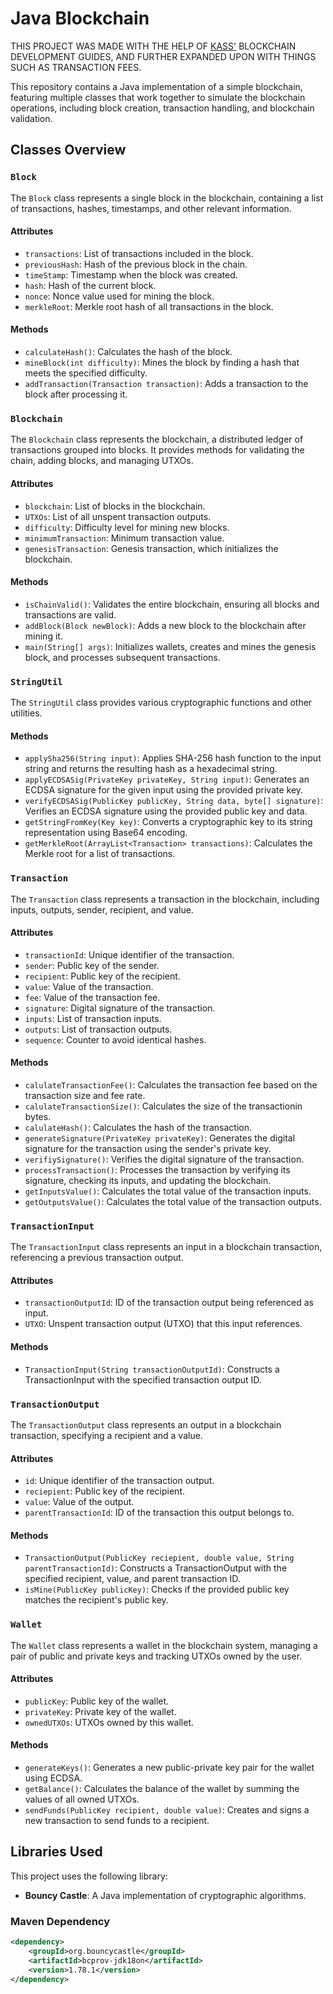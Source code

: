 # Java Blockchain

THIS PROJECT WAS MADE WITH THE HELP OF [KASS'](https://medium.com/@cryptokass) BLOCKCHAIN DEVELOPMENT GUIDES, AND FURTHER EXPANDED UPON WITH THINGS SUCH AS TRANSACTION FEES.

This repository contains a Java implementation of a simple blockchain, featuring multiple classes that work together to simulate the blockchain operations, including block creation, transaction handling, and blockchain validation.

## Classes Overview

### `Block`

The `Block` class represents a single block in the blockchain, containing a list of transactions, hashes, timestamps, and other relevant information.

#### Attributes
- `transactions`: List of transactions included in the block.
- `previousHash`: Hash of the previous block in the chain.
- `timeStamp`: Timestamp when the block was created.
- `hash`: Hash of the current block.
- `nonce`: Nonce value used for mining the block.
- `merkleRoot`: Merkle root hash of all transactions in the block.

#### Methods
- `calculateHash()`: Calculates the hash of the block.
- `mineBlock(int difficulty)`: Mines the block by finding a hash that meets the specified difficulty.
- `addTransaction(Transaction transaction)`: Adds a transaction to the block after processing it.

### `Blockchain`

The `Blockchain` class represents the blockchain, a distributed ledger of transactions grouped into blocks. It provides methods for validating the chain, adding blocks, and managing UTXOs.

#### Attributes
- `blockchain`: List of blocks in the blockchain.
- `UTXOs`: List of all unspent transaction outputs.
- `difficulty`: Difficulty level for mining new blocks.
- `minimumTransaction`: Minimum transaction value.
- `genesisTransaction`: Genesis transaction, which initializes the blockchain.

#### Methods
- `isChainValid()`: Validates the entire blockchain, ensuring all blocks and transactions are valid.
- `addBlock(Block newBlock)`: Adds a new block to the blockchain after mining it.
- `main(String[] args)`: Initializes wallets, creates and mines the genesis block, and processes subsequent transactions.

### `StringUtil`

The `StringUtil` class provides various cryptographic functions and other utilities.

#### Methods
- `applySha256(String input)`: Applies SHA-256 hash function to the input string and returns the resulting hash as a hexadecimal string.
- `applyECDSASig(PrivateKey privateKey, String input)`: Generates an ECDSA signature for the given input using the provided private key.
- `verifyECDSASig(PublicKey publicKey, String data, byte[] signature)`: Verifies an ECDSA signature using the provided public key and data.
- `getStringFromKey(Key key)`: Converts a cryptographic key to its string representation using Base64 encoding.
- `getMerkleRoot(ArrayList<Transaction> transactions)`: Calculates the Merkle root for a list of transactions.

### `Transaction`

The `Transaction` class represents a transaction in the blockchain, including inputs, outputs, sender, recipient, and value.

#### Attributes
- `transactionId`: Unique identifier of the transaction.
- `sender`: Public key of the sender.
- `recipient`: Public key of the recipient.
- `value`: Value of the transaction.
- `fee`: Value of the transaction fee.
- `signature`: Digital signature of the transaction.
- `inputs`: List of transaction inputs.
- `outputs`: List of transaction outputs.
- `sequence`: Counter to avoid identical hashes.

#### Methods
- `calulateTransactionFee()`: Calculates the transaction fee based on the transaction size and fee rate.
- `calulateTransactionSize()`: Calculates the size of the transactionin bytes.
- `calulateHash()`: Calculates the hash of the transaction.
- `generateSignature(PrivateKey privateKey)`: Generates the digital signature for the transaction using the sender's private key.
- `verifiySignature()`: Verifies the digital signature of the transaction.
- `processTransaction()`: Processes the transaction by verifying its signature, checking its inputs, and updating the blockchain.
- `getInputsValue()`: Calculates the total value of the transaction inputs.
- `getOutputsValue()`: Calculates the total value of the transaction outputs.

### `TransactionInput`

The `TransactionInput` class represents an input in a blockchain transaction, referencing a previous transaction output.

#### Attributes
- `transactionOutputId`: ID of the transaction output being referenced as input.
- `UTXO`: Unspent transaction output (UTXO) that this input references.

#### Methods
- `TransactionInput(String transactionOutputId)`: Constructs a TransactionInput with the specified transaction output ID.

### `TransactionOutput`

The `TransactionOutput` class represents an output in a blockchain transaction, specifying a recipient and a value.

#### Attributes
- `id`: Unique identifier of the transaction output.
- `reciepient`: Public key of the recipient.
- `value`: Value of the output.
- `parentTransactionId`: ID of the transaction this output belongs to.

#### Methods
- `TransactionOutput(PublicKey reciepient, double value, String parentTransactionId)`: Constructs a TransactionOutput with the specified recipient, value, and parent transaction ID.
- `isMine(PublicKey publicKey)`: Checks if the provided public key matches the recipient's public key.

### `Wallet`

The `Wallet` class represents a wallet in the blockchain system, managing a pair of public and private keys and tracking UTXOs owned by the user.

#### Attributes
- `publicKey`: Public key of the wallet.
- `privateKey`: Private key of the wallet.
- `ownedUTXOs`: UTXOs owned by this wallet.

#### Methods
- `generateKeys()`: Generates a new public-private key pair for the wallet using ECDSA.
- `getBalance()`: Calculates the balance of the wallet by summing the values of all owned UTXOs.
- `sendFunds(PublicKey recipient, double value)`: Creates and signs a new transaction to send funds to a recipient.

## Libraries Used

This project uses the following library:

- **Bouncy Castle**: A Java implementation of cryptographic algorithms.

### Maven Dependency

```xml
<dependency>
    <groupId>org.bouncycastle</groupId>
    <artifactId>bcprov-jdk18on</artifactId>
    <version>1.78.1</version>
</dependency>